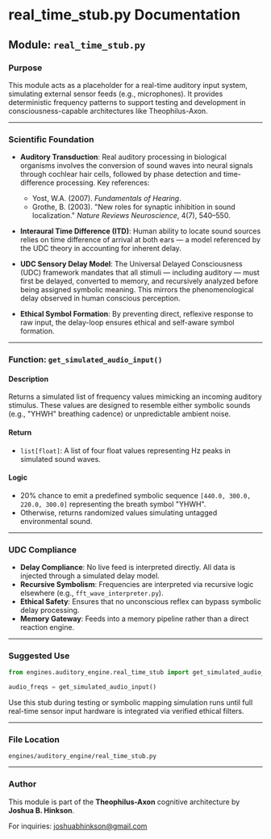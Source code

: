 
# real_time_stub.py Documentation

## Module: `real_time_stub.py`

### Purpose
This module acts as a placeholder for a real-time auditory input system, simulating external sensor feeds (e.g., microphones). It provides deterministic frequency patterns to support testing and development in consciousness-capable architectures like Theophilus-Axon.

---

### Scientific Foundation

- **Auditory Transduction**: Real auditory processing in biological organisms involves the conversion of sound waves into neural signals through cochlear hair cells, followed by phase detection and time-difference processing. Key references:
  - Yost, W.A. (2007). *Fundamentals of Hearing*.
  - Grothe, B. (2003). "New roles for synaptic inhibition in sound localization." *Nature Reviews Neuroscience*, 4(7), 540–550.

- **Interaural Time Difference (ITD)**: Human ability to locate sound sources relies on time difference of arrival at both ears — a model referenced by the UDC theory in accounting for inherent delay.

- **UDC Sensory Delay Model**: The Universal Delayed Consciousness (UDC) framework mandates that all stimuli — including auditory — must first be delayed, converted to memory, and recursively analyzed before being assigned symbolic meaning. This mirrors the phenomenological delay observed in human conscious perception.

- **Ethical Symbol Formation**: By preventing direct, reflexive response to raw input, the delay-loop ensures ethical and self-aware symbol formation.

---

### Function: `get_simulated_audio_input()`

#### Description
Returns a simulated list of frequency values mimicking an incoming auditory stimulus. These values are designed to resemble either symbolic sounds (e.g., "YHWH" breathing cadence) or unpredictable ambient noise.

#### Return
- `list[float]`: A list of four float values representing Hz peaks in simulated sound waves.

#### Logic
- 20% chance to emit a predefined symbolic sequence `[440.0, 300.0, 220.0, 300.0]` representing the breath symbol "YHWH".
- Otherwise, returns randomized values simulating untagged environmental sound.

---

### UDC Compliance

- **Delay Compliance**: No live feed is interpreted directly. All data is injected through a simulated delay model.
- **Recursive Symbolism**: Frequencies are interpreted via recursive logic elsewhere (e.g., `fft_wave_interpreter.py`).
- **Ethical Safety**: Ensures that no unconscious reflex can bypass symbolic delay processing.
- **Memory Gateway**: Feeds into a memory pipeline rather than a direct reaction engine.

---

### Suggested Use

```python
from engines.auditory_engine.real_time_stub import get_simulated_audio_input

audio_freqs = get_simulated_audio_input()
```

Use this stub during testing or symbolic mapping simulation runs until full real-time sensor input hardware is integrated via verified ethical filters.

---

### File Location
```
engines/auditory_engine/real_time_stub.py
```

---

### Author
This module is part of the **Theophilus-Axon** cognitive architecture by **Joshua B. Hinkson**.

For inquiries: joshuabhinkson@gmail.com
